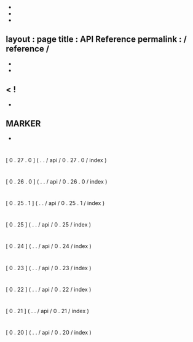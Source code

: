-
-
-
layout
:
page
title
:
API
Reference
permalink
:
/
reference
/
-
-
-
<
!
-
-
MARKER
-
-
>
#
#
[
0
.
27
.
0
]
(
.
.
/
api
/
0
.
27
.
0
/
index
)
#
#
[
0
.
26
.
0
]
(
.
.
/
api
/
0
.
26
.
0
/
index
)
#
#
[
0
.
25
.
1
]
(
.
.
/
api
/
0
.
25
.
1
/
index
)
#
#
[
0
.
25
]
(
.
.
/
api
/
0
.
25
/
index
)
#
#
[
0
.
24
]
(
.
.
/
api
/
0
.
24
/
index
)
#
#
[
0
.
23
]
(
.
.
/
api
/
0
.
23
/
index
)
#
#
[
0
.
22
]
(
.
.
/
api
/
0
.
22
/
index
)
#
#
[
0
.
21
]
(
.
.
/
api
/
0
.
21
/
index
)
#
#
[
0
.
20
]
(
.
.
/
api
/
0
.
20
/
index
)
